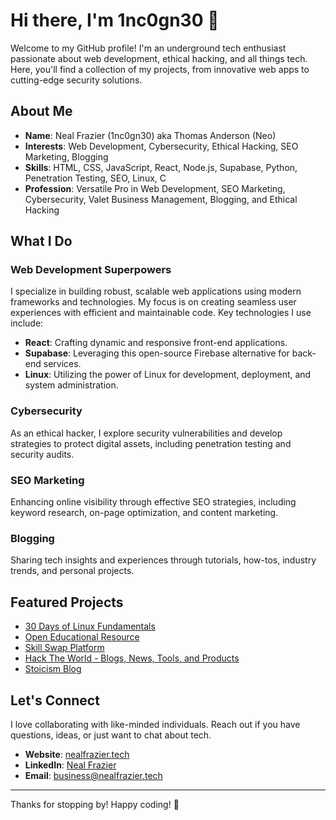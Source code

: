 # Hi there, I'm 1nc0gn30 👋

Welcome to my GitHub profile! I'm an underground tech enthusiast passionate about web development, ethical hacking, and all things tech. Here, you'll find a collection of my projects, from innovative web apps to cutting-edge security solutions.

## About Me

- **Name**: Neal Frazier (1nc0gn30) aka Thomas Anderson (Neo)
- **Interests**: Web Development, Cybersecurity, Ethical Hacking, SEO Marketing, Blogging
- **Skills**: HTML, CSS, JavaScript, React, Node.js, Supabase, Python, Penetration Testing, SEO, Linux, C
- **Profession**: Versatile Pro in Web Development, SEO Marketing, Cybersecurity, Valet Business Management, Blogging, and Ethical Hacking

## What I Do

### Web Development Superpowers
I specialize in building robust, scalable web applications using modern frameworks and technologies. My focus is on creating seamless user experiences with efficient and maintainable code. Key technologies I use include:

- **React**: Crafting dynamic and responsive front-end applications.
- **Supabase**: Leveraging this open-source Firebase alternative for back-end services.
- **Linux**: Utilizing the power of Linux for development, deployment, and system administration.

### Cybersecurity
As an ethical hacker, I explore security vulnerabilities and develop strategies to protect digital assets, including penetration testing and security audits.

### SEO Marketing
Enhancing online visibility through effective SEO strategies, including keyword research, on-page optimization, and content marketing.

### Blogging
Sharing tech insights and experiences through tutorials, how-tos, industry trends, and personal projects.

## Featured Projects

- [30 Days of Linux Fundamentals](https://github.com/1nc0gn30/30-days-of-Linux-Fundamentals)
- [Open Educational Resource](https://th34ll.nealfrazier.tech)
- [Skill Swap Platform](https://skill-swap.nealfrazier.tech)
- [Hack The World - Blogs, News, Tools, and Products](https://hacktheworld.nealfrazier.tech)
- [Stoicism Blog](https://stoicism.website)

## Let's Connect

I love collaborating with like-minded individuals. Reach out if you have questions, ideas, or just want to chat about tech.

- **Website**: [nealfrazier.tech](https://nealfrazier.tech)
- **LinkedIn**: [Neal Frazier](https://www.linkedin.com/in/nealfrazier)
- **Email**: [business@nealfrazier.tech](mailto:business@nealfrazier.tech)

---

Thanks for stopping by! Happy coding! 🚀
